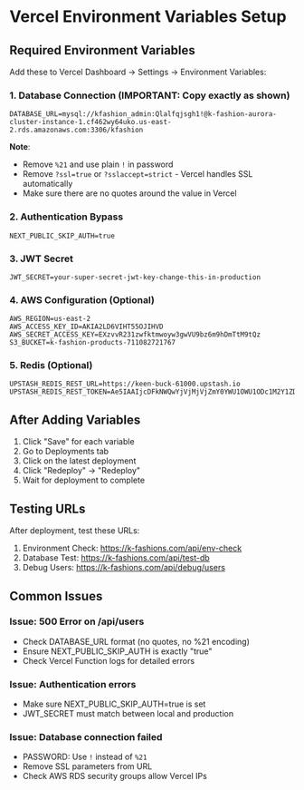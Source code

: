 # Vercel Environment Variables Setup

## Required Environment Variables

Add these to Vercel Dashboard → Settings → Environment Variables:

### 1. Database Connection (IMPORTANT: Copy exactly as shown)
```
DATABASE_URL=mysql://kfashion_admin:Qlalfqjsgh1!@k-fashion-aurora-cluster-instance-1.cf462wy64uko.us-east-2.rds.amazonaws.com:3306/kfashion
```

**Note**: 
- Remove `%21` and use plain `!` in password
- Remove `?ssl=true` or `?sslaccept=strict` - Vercel handles SSL automatically
- Make sure there are no quotes around the value in Vercel

### 2. Authentication Bypass
```
NEXT_PUBLIC_SKIP_AUTH=true
```

### 3. JWT Secret
```
JWT_SECRET=your-super-secret-jwt-key-change-this-in-production
```

### 4. AWS Configuration (Optional)
```
AWS_REGION=us-east-2
AWS_ACCESS_KEY_ID=AKIA2LD6VIHT55OJIHVD
AWS_SECRET_ACCESS_KEY=EXzvvR231zwfktmwoyw3gwVU9bz6m9hDmTtM9tQz
S3_BUCKET=k-fashion-products-711082721767
```

### 5. Redis (Optional)
```
UPSTASH_REDIS_REST_URL=https://keen-buck-61000.upstash.io
UPSTASH_REDIS_REST_TOKEN=Ae5IAAIjcDFkNWQwYjVjMjVjZmY0YWU1OWU1ODc1M2Y1ZDc4NTlkY3AxMA
```

## After Adding Variables

1. Click "Save" for each variable
2. Go to Deployments tab
3. Click on the latest deployment
4. Click "Redeploy" → "Redeploy"
5. Wait for deployment to complete

## Testing URLs

After deployment, test these URLs:

1. Environment Check: https://k-fashions.com/api/env-check
2. Database Test: https://k-fashions.com/api/test-db
3. Debug Users: https://k-fashions.com/api/debug/users

## Common Issues

### Issue: 500 Error on /api/users
- Check DATABASE_URL format (no quotes, no %21 encoding)
- Ensure NEXT_PUBLIC_SKIP_AUTH is exactly "true"
- Check Vercel Function logs for detailed errors

### Issue: Authentication errors
- Make sure NEXT_PUBLIC_SKIP_AUTH=true is set
- JWT_SECRET must match between local and production

### Issue: Database connection failed
- PASSWORD: Use `!` instead of `%21`
- Remove SSL parameters from URL
- Check AWS RDS security groups allow Vercel IPs